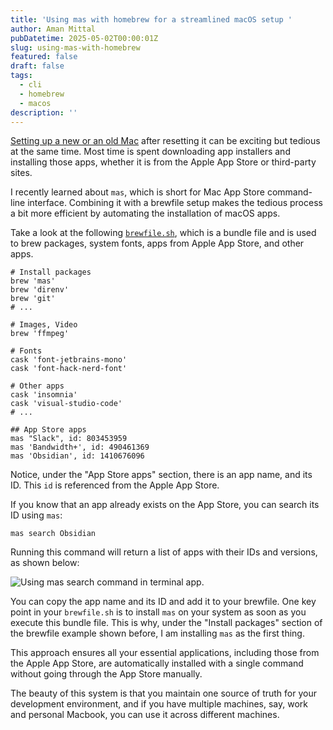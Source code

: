 ```yaml
---
title: 'Using mas with homebrew for a streamlined macOS setup '
author: Aman Mittal
pubDatetime: 2025-05-02T00:00:01Z
slug: using-mas-with-homebrew
featured: false
draft: false
tags:
  - cli
  - homebrew
  - macos
description: ''
---
```


[Setting up a new or an old Mac](/blog/macbook-setup-2024/) after resetting it can be exciting but tedious at the same time. Most time is spent downloading app installers and installing those apps, whether it is from the Apple App Store or third-party sites.

I recently learned about `mas`, which is short for Mac App Store command-line interface. Combining it with a brewfile setup makes the tedious process a bit more efficient by automating the installation of macOS apps.

Take a look at the following [`brewfile.sh`](https://github.com/amandeepmittal/dotfiles/blob/master/brewfile.sh), which is a bundle file and is used to brew packages, system fonts, apps from Apple App Store, and other apps.

```shell
# Install packages
brew 'mas'
brew 'direnv'
brew 'git'
# ...

# Images, Video
brew 'ffmpeg'

# Fonts
cask 'font-jetbrains-mono'
cask 'font-hack-nerd-font'

# Other apps
cask 'insomnia'
cask 'visual-studio-code'
# ...

## App Store apps
mas "Slack", id: 803453959
mas 'Bandwidth+', id: 490461369
mas 'Obsidian', id: 1410676096
```

Notice, under the "App Store apps" section, there is an app name, and its ID. This `id` is referenced from the Apple App Store.

If you know that an app already exists on the App Store, you can search its ID using `mas`:

```shell
mas search Obsidian
```

Running this command will return a list of apps with their IDs and versions, as shown below:

<img src="/images/mas-search.png" alt="Using mas search command in terminal app." class="mx-auto" />

You can copy the app name and its ID and add it to your brewfile. One key point in your `brewfile.sh` is to install `mas` on your system as soon as you execute this bundle file. This is why, under the "Install packages" section of the brewfile example shown before, I am installing `mas` as the first thing.

This approach ensures all your essential applications, including those from the Apple App Store, are automatically installed with a single command without going through the App Store manually.

The beauty of this system is that you maintain one source of truth for your development environment, and if you have multiple machines, say, work and personal Macbook, you can use it across different machines.
